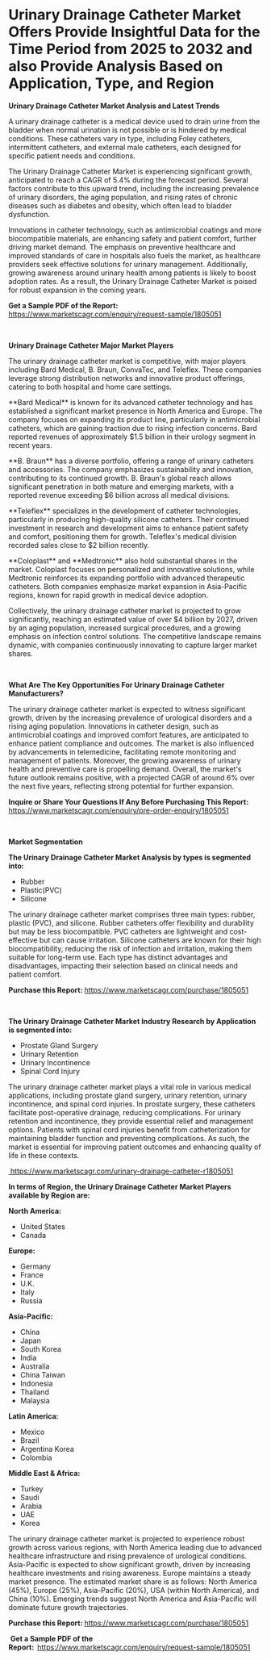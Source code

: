 <p><h1>Urinary Drainage Catheter Market Offers Provide Insightful Data for the Time Period from 2025 to 2032 and also Provide Analysis Based on Application, Type, and Region</h1></p><p><strong>Urinary Drainage Catheter Market Analysis and Latest Trends</strong></p>
<p><p>A urinary drainage catheter is a medical device used to drain urine from the bladder when normal urination is not possible or is hindered by medical conditions. These catheters vary in type, including Foley catheters, intermittent catheters, and external male catheters, each designed for specific patient needs and conditions. </p><p>The Urinary Drainage Catheter Market is experiencing significant growth, anticipated to reach a CAGR of 5.4% during the forecast period. Several factors contribute to this upward trend, including the increasing prevalence of urinary disorders, the aging population, and rising rates of chronic diseases such as diabetes and obesity, which often lead to bladder dysfunction. </p><p>Innovations in catheter technology, such as antimicrobial coatings and more biocompatible materials, are enhancing safety and patient comfort, further driving market demand. The emphasis on preventive healthcare and improved standards of care in hospitals also fuels the market, as healthcare providers seek effective solutions for urinary management. Additionally, growing awareness around urinary health among patients is likely to boost adoption rates. As a result, the Urinary Drainage Catheter Market is poised for robust expansion in the coming years.</p></p>
<p><strong>Get a Sample PDF of the Report:&nbsp;</strong> <a href="https://www.marketscagr.com/enquiry/request-sample/1805051?utm_campaign=2822&utm_medium=2&utm_source=Github&utm_content=ia&utm_term=13042025&utm_id=urinary-drainage-catheter">https://www.marketscagr.com/enquiry/request-sample/1805051</a></p>
<p>&nbsp;</p>
<p><strong>Urinary Drainage Catheter Major Market Players</strong></p>
<p><p>The urinary drainage catheter market is competitive, with major players including Bard Medical, B. Braun, ConvaTec, and Teleflex. These companies leverage strong distribution networks and innovative product offerings, catering to both hospital and home care settings.</p><p>**Bard Medical** is known for its advanced catheter technology and has established a significant market presence in North America and Europe. The company focuses on expanding its product line, particularly in antimicrobial catheters, which are gaining traction due to rising infection concerns. Bard reported revenues of approximately $1.5 billion in their urology segment in recent years.</p><p>**B. Braun** has a diverse portfolio, offering a range of urinary catheters and accessories. The company emphasizes sustainability and innovation, contributing to its continued growth. B. Braun's global reach allows significant penetration in both mature and emerging markets, with a reported revenue exceeding $6 billion across all medical divisions.</p><p>**Teleflex** specializes in the development of catheter technologies, particularly in producing high-quality silicone catheters. Their continued investment in research and development aims to enhance patient safety and comfort, positioning them for growth. Teleflex's medical division recorded sales close to $2 billion recently.</p><p>**Coloplast** and **Medtronic** also hold substantial shares in the market. Coloplast focuses on personalized and innovative solutions, while Medtronic reinforces its expanding portfolio with advanced therapeutic catheters. Both companies emphasize market expansion in Asia-Pacific regions, known for rapid growth in medical device adoption.</p><p>Collectively, the urinary drainage catheter market is projected to grow significantly, reaching an estimated value of over $4 billion by 2027, driven by an aging population, increased surgical procedures, and a growing emphasis on infection control solutions. The competitive landscape remains dynamic, with companies continuously innovating to capture larger market shares.</p></p>
<p>&nbsp;</p>
<p><strong>What Are The Key Opportunities For Urinary Drainage Catheter Manufacturers?</strong></p>
<p><p>The urinary drainage catheter market is expected to witness significant growth, driven by the increasing prevalence of urological disorders and a rising aging population. Innovations in catheter design, such as antimicrobial coatings and improved comfort features, are anticipated to enhance patient compliance and outcomes. The market is also influenced by advancements in telemedicine, facilitating remote monitoring and management of patients. Moreover, the growing awareness of urinary health and preventive care is propelling demand. Overall, the market's future outlook remains positive, with a projected CAGR of around 6% over the next five years, reflecting strong potential for further expansion.</p></p>
<p><strong>Inquire or Share Your Questions If Any Before Purchasing This Report:</strong> <a href="https://www.marketscagr.com/enquiry/pre-order-enquiry/1805051?utm_campaign=2822&utm_medium=2&utm_source=Github&utm_content=ia&utm_term=13042025&utm_id=urinary-drainage-catheter">https://www.marketscagr.com/enquiry/pre-order-enquiry/1805051</a></p>
<p>&nbsp;</p>
<p><strong>Market Segmentation</strong></p>
<p><strong>The Urinary Drainage Catheter Market Analysis by types is segmented into:</strong></p>
<p><ul><li>Rubber</li><li>Plastic(PVC)</li><li>Silicone</li></ul></p>
<p><p>The urinary drainage catheter market comprises three main types: rubber, plastic (PVC), and silicone. Rubber catheters offer flexibility and durability but may be less biocompatible. PVC catheters are lightweight and cost-effective but can cause irritation. Silicone catheters are known for their high biocompatibility, reducing the risk of infection and irritation, making them suitable for long-term use. Each type has distinct advantages and disadvantages, impacting their selection based on clinical needs and patient comfort.</p></p>
<p><strong>Purchase this Report:&nbsp;</strong><a href="https://www.marketscagr.com/purchase/1805051?utm_campaign=2822&utm_medium=2&utm_source=Github&utm_content=ia&utm_term=13042025&utm_id=urinary-drainage-catheter">https://www.marketscagr.com/purchase/1805051</a></p>
<p>&nbsp;</p>
<p><strong>The Urinary Drainage Catheter Market Industry Research by Application is segmented into:</strong></p>
<p><ul><li>Prostate Gland Surgery</li><li>Urinary Retention</li><li>Urinary Incontinence</li><li>Spinal Cord Injury</li></ul></p>
<p><p>The urinary drainage catheter market plays a vital role in various medical applications, including prostate gland surgery, urinary retention, urinary incontinence, and spinal cord injuries. In prostate surgery, these catheters facilitate post-operative drainage, reducing complications. For urinary retention and incontinence, they provide essential relief and management options. Patients with spinal cord injuries benefit from catheterization for maintaining bladder function and preventing complications. As such, the market is essential for improving patient outcomes and enhancing quality of life in these contexts.</p></p>
<p><a href="https://www.marketscagr.com/urinary-drainage-catheter-r1805051?utm_campaign=2822&utm_medium=2&utm_source=Github&utm_content=ia&utm_term=13042025&utm_id=urinary-drainage-catheter">&nbsp;https://www.marketscagr.com/urinary-drainage-catheter-r1805051</a></p>
<p><strong>In terms of Region, the Urinary Drainage Catheter Market Players available by Region are:</strong></p>
<p>
    <p> <strong> North America: </strong>
        <ul>
            <li>United States</li>
            <li>Canada</li>
        </ul>
        </p> 
    <p> <strong> Europe: </strong>
        <ul>
            <li>Germany</li>
            <li>France</li>
            <li>U.K.</li>
            <li>Italy</li>
            <li>Russia</li>
        </ul>
        </p> 
    <p> <strong> Asia-Pacific: </strong>
        <ul>
            <li>China</li>
            <li>Japan</li>
            <li>South Korea</li>
            <li>India</li>
            <li>Australia</li>
            <li>China Taiwan</li>
            <li>Indonesia</li>
            <li>Thailand</li>
            <li>Malaysia</li>
        </ul>
        </p> 
    <p> <strong> Latin America: </strong>
        <ul>
            <li>Mexico</li>
            <li>Brazil</li>
            <li>Argentina Korea</li>
            <li>Colombia</li>
        </ul>
        </p> 
    <p> <strong> Middle East & Africa: </strong>
        <ul>
            <li>Turkey</li>
            <li>Saudi</li>
            <li>Arabia</li>
            <li>UAE</li>
            <li>Korea</li>
        </ul>
    </p>
    </p>
<p><p>The urinary drainage catheter market is projected to experience robust growth across various regions, with North America leading due to advanced healthcare infrastructure and rising prevalence of urological conditions. Asia-Pacific is expected to show significant growth, driven by increasing healthcare investments and rising awareness. Europe maintains a steady market presence. The estimated market share is as follows: North America (45%), Europe (25%), Asia-Pacific (20%), USA (within North America), and China (10%). Emerging trends suggest North America and Asia-Pacific will dominate future growth trajectories.</p></p>
<p><strong>Purchase this Report: </strong><a href="https://www.marketscagr.com/purchase/1805051?utm_campaign=2822&utm_medium=2&utm_source=Github&utm_content=ia&utm_term=13042025&utm_id=urinary-drainage-catheter">https://www.marketscagr.com/purchase/1805051</a></p>
<p>&nbsp;<strong>Get a Sample PDF of the Report:&nbsp;&nbsp;</strong><a href="https://www.marketscagr.com/enquiry/request-sample/1805051?utm_campaign=2822&utm_medium=2&utm_source=Github&utm_content=ia&utm_term=13042025&utm_id=urinary-drainage-catheter">https://www.marketscagr.com/enquiry/request-sample/1805051</a></p>
<p><strong></strong></p>
<p><p></p><p></p><p></p></p>